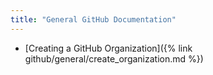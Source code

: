 ```yaml
---
title: "General GitHub Documentation"
---
```


* [Creating a GitHub Organization]({% link github/general/create_organization.md %})
